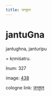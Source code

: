```yaml
---
title: जन्तुघ्न
---
```


# jantuGna

jantughna,  janturipu <div n="P" />= kṛmiśatru.

lnum: 327

image: [438](https://www.sanskrit-lexicon.uni-koeln.de/scans/csl-apidev/servepdf.php?dict=snp&page=438)

cologne link: [जन्तुघ्न](https://sanskrit-lexicon.uni-koeln.de/scans/csl-apidev/getword.php?dict=snp&key=जन्तुघ्न)

